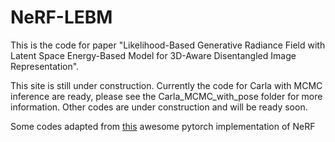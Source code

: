 # NeRF-LEBM
This is the code for paper "Likelihood-Based Generative Radiance Field with Latent Space Energy-Based Model for 3D-Aware Disentangled Image Representation".

This site is still under construction. Currently the code for Carla with MCMC inference are ready, please see the Carla_MCMC_with_pose folder for more information.
Other codes are under construction and will be ready soon.

Some codes adapted from [this](https://github.com/yenchenlin/nerf-pytorch) awesome pytorch implementation of NeRF  

